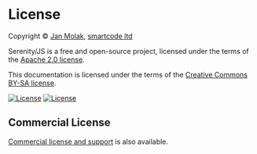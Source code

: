 # License

Copyright &copy; [Jan Molak](https://janmolak.com), [smartcode ltd](http://smartcodeltd.co.uk)

Serenity/JS is a free and open-source project, 
licensed under the terms of the [Apache 2.0 license](license/apache-2-0.md).

This documentation is licensed under the terms of the [Creative Commons BY-SA license](http://creativecommons.org/licenses/by-sa/4.0/).

<a class="image" href="https://opensource.org/licenses/Apache-2.0" target="_blank"><img src="https://img.shields.io/badge/License-Apache%202.0-blue.svg" alt="License"></a>
<a class="image" href="http://creativecommons.org/licenses/by-sa/4.0/" target="_blank"><img src="https://img.shields.io/badge/License-CC%20BY--SA%204.0-lightgrey.svg" alt="License"></a>

## Commercial License

[Commercial license and support](support.md) is also available.